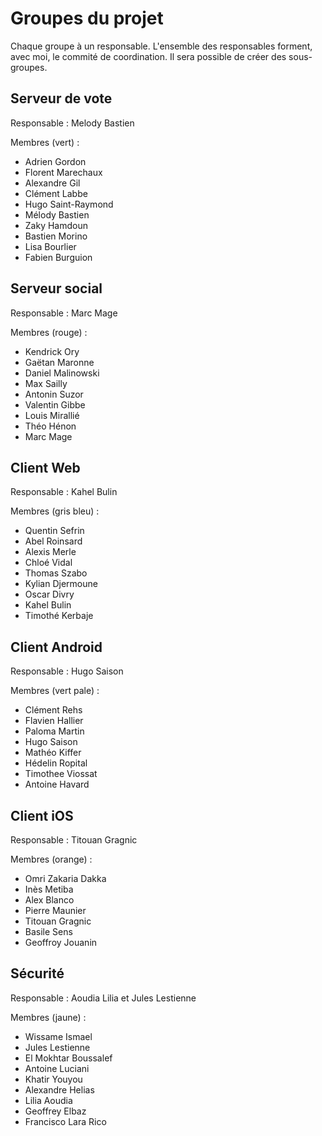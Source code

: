 # Groupes du projet

Chaque groupe à un responsable. L'ensemble des responsables forment, avec moi, le commité de coordination.
Il sera possible de créer des sous-groupes.

## Serveur de vote

Responsable : Melody Bastien

Membres (vert) :

* Adrien Gordon
* Florent Marechaux
* Alexandre Gil
* Clément Labbe
* Hugo Saint-Raymond
* Mélody Bastien
* Zaky Hamdoun
* Bastien Morino
* Lisa Bourlier
* Fabien Burguion

## Serveur social

Responsable : Marc Mage

Membres (rouge) :

* Kendrick Ory
* Gaëtan Maronne
* Daniel Malinowski
* Max Sailly
* Antonin Suzor
* Valentin Gibbe
* Louis Mirallié
* Théo Hénon
* Marc Mage

## Client Web

Responsable : Kahel Bulin

Membres (gris bleu) : 

* Quentin Sefrin
* Abel Roinsard
* Alexis Merle
* Chloé Vidal
* Thomas Szabo
* Kylian Djermoune
* Oscar Divry
* Kahel Bulin
* Timothé Kerbaje

## Client Android

Responsable : Hugo Saison

Membres (vert pale) : 

* Clément Rehs
* Flavien Hallier
* Paloma Martin
* Hugo Saison
* Mathéo Kiffer
* Hédelin Ropital
* Timothee Viossat
* Antoine Havard


## Client iOS

Responsable : Titouan Gragnic

Membres (orange) : 

* Omri Zakaria Dakka
* Inès Metiba
* Alex Blanco
* Pierre Maunier
* Titouan Gragnic
* Basile Sens
* Geoffroy Jouanin

## Sécurité

Responsable : Aoudia Lilia et Jules Lestienne

Membres (jaune) : 

* Wissame Ismael
* Jules Lestienne
* El Mokhtar Boussalef
* Antoine Luciani
* Khatir Youyou
* Alexandre Helias
* Lilia Aoudia
* Geoffrey Elbaz
* Francisco Lara Rico
